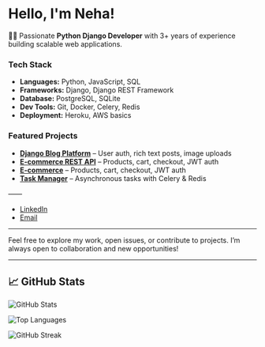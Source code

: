 # Hello, I'm Neha!

👩‍💻 Passionate **Python Django Developer** with 3+ years of experience building scalable web applications.

###  Tech Stack
- **Languages:** Python, JavaScript, SQL
- **Frameworks:** Django, Django REST Framework
- **Database:** PostgreSQL, SQLite
- **Dev Tools:** Git, Docker, Celery, Redis
- **Deployment:** Heroku, AWS basics

###  Featured Projects
- **[Django Blog Platform](#)** – User auth, rich text posts, image uploads
- **[E-commerce REST API](https://github.com/neha-5456/DRF-Advance-Ecommerce-Api)** – Products, cart, checkout, JWT auth
- **[E-commerce]( https://github.com/neha-5456/Ecommerce-site/)** – Products, cart, checkout, JWT auth
- **[Task Manager](https://github.com/neha-5456/Django-Task-Manager-with-Celery)** – Asynchronous tasks with Celery & Redis

——
- [LinkedIn](#)
- [Email](mailto:nehaj5456@gmail.com)

---

Feel free to explore my work, open issues, or contribute to projects. I’m always open to collaboration and new opportunities!  

---

## 📈 GitHub Stats

![GitHub Stats](https://github-readme-stats.vercel.app/api?username=neha-5456&show_icons=true&hide_border=true&theme=radical)

![Top Languages](https://github-readme-stats.vercel.app/api/top-langs/?username=neha-5456&layout=compact&theme=tokyonight)

![GitHub Streak](https://github-readme-streak-stats.herokuapp.com/?user=inadvanced&theme=tokyonight)




